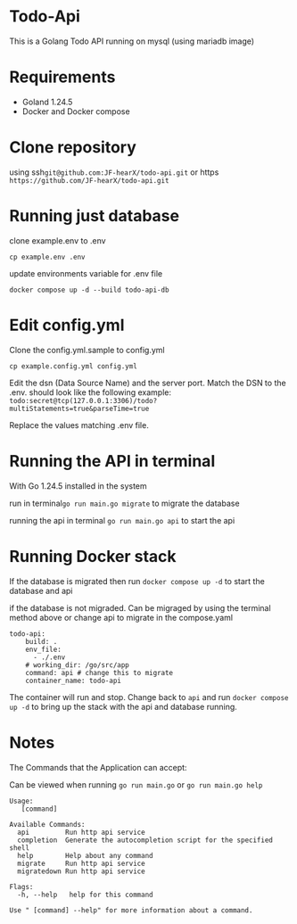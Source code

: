 # Todo-Api

This is a Golang Todo API running on mysql (using mariadb image)

# Requirements

- Goland 1.24.5
- Docker and Docker compose

# Clone repository

using ssh`git@github.com:JF-hearX/todo-api.git` or https` https://github.com/JF-hearX/todo-api.git`

# Running just database

clone example.env to .env

```
cp example.env .env
```

update environments variable for .env file

```
docker compose up -d --build todo-api-db   
```

# Edit config.yml

Clone the config.yml.sample to config.yml

```
cp example.config.yml config.yml
```

Edit the dsn (Data Source Name) and the server port.
Match the DSN to the .env.
should look like the following example:
`todo:secret@tcp(127.0.0.1:3306)/todo?multiStatements=true&parseTime=true`

Replace the values matching .env file.

# Running the API in terminal
With Go 1.24.5 installed in the system

run in terminal`go run main.go migrate` to migrate the database

running the api in terminal `go run main.go api` to start the api

# Running Docker stack

If the database is migrated then run `docker compose up -d` to start the database and api

if the database is not migraded.  Can be migraged by using the terminal method above or change api to migrate in the compose.yaml

```
todo-api:
    build: .
    env_file:
      - ./.env
    # working_dir: /go/src/app
    command: api # change this to migrate
    container_name: todo-api
```

The container will run and stop.  Change back to `api` and run `docker compose up -d` to bring up the stack with the api and database running.



# Notes

The Commands that the Application can accept:

Can be viewed when running `go run main.go` or `go run main.go help`

```
Usage:
   [command]

Available Commands:
  api         Run http api service
  completion  Generate the autocompletion script for the specified shell
  help        Help about any command
  migrate     Run http api service
  migratedown Run http api service

Flags:
  -h, --help   help for this command

Use " [command] --help" for more information about a command.
```